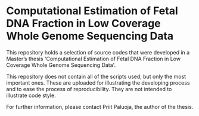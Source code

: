 # Computational Estimation of Fetal DNA Fraction in Low Coverage Whole Genome Sequencing Data

This repository holds a selection of source codes that were developed in a Master’s thesis 'Computational Estimation of Fetal DNA Fraction in Low Coverage Whole Genome Sequencing Data'. 


This repository does not contain all of the scripts used, but only the most important ones. These are uploaded for illustrating the developing process and to ease the process of reproducibility. They are not intended to illustrate code style.


For further information, please contact Priit Paluoja, the author of the thesis.

